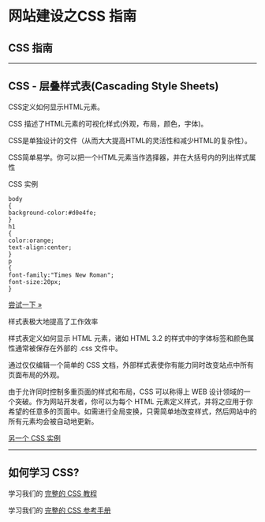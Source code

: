 # 网站建设之CSS 指南

## CSS 指南

------

## CSS - 层叠样式表(Cascading Style Sheets)

CSS定义如何显示HTML元素。

CSS 描述了HTML元素的可视化样式(外观，布局，颜色，字体)。

CSS是单独设计的文件（从而大大提高HTML的灵活性和减少HTML的复杂性）。

CSS简单易学。你可以把一个HTML元素当作选择器，并在大括号内的列出样式属性

CSS 实例

```
body
{
background-color:#d0e4fe;
}
h1
{
color:orange;
text-align:center;
}
p
{
font-family:"Times New Roman";
font-size:20px;
}
```


[尝试一下 »](https://www.w3cschool.cn/tryrun/showhtml/trycss_default)

样式表极大地提高了工作效率

样式表定义如何显示 HTML 元素，诸如 HTML 3.2 的样式中的字体标签和颜色属性通常被保存在外部的 .css 文件中。

通过仅仅编辑一个简单的 CSS 文档，外部样式表使你有能力同时改变站点中所有页面布局的外观。

由于允许同时控制多重页面的样式和布局，CSS 可以称得上 WEB 设计领域的一个突破。作为网站开发者，你可以为每个 HTML 元素定义样式，并将之应用于你希望的任意多的页面中。如需进行全局变换，只需简单地改变样式，然后网站中的所有元素均会被自动地更新。

[另一个 CSS 实例](https://www.w3cschool.cn/statics/demosource/demo_style_content.html)

------

## 如何学习 CSS?

学习我们的 [完整的 CSS 教程](https://www.w3cschool.cn/css/css-tutorial.html)

学习我们的 [完整的 CSS 参考手册](https://www.w3cschool.cn/cssref/css-reference.html)